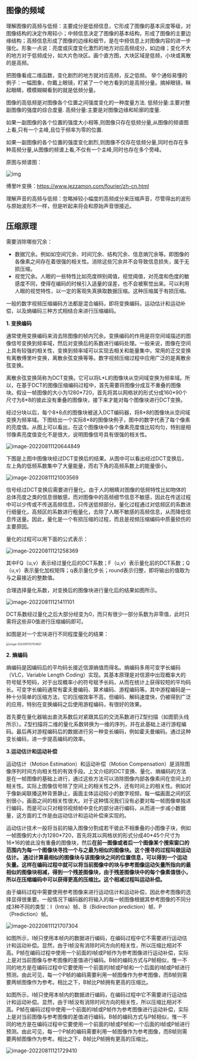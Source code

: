 

## 图像的频域

理解图像的高频与低频：主要成分是低频信息，它形成了图像的基本灰度等级，对图像结构的决定作用较小；中频信息决定了图像的基本结构，形成了图像的主要边缘结构；高频信息形成了图像的边缘和细节，是在中频信息上对图像内容的进一步强化。形象一点说：亮度或灰度变化激烈的地方对应高频成分，如边缘；变化不大的地方对于低频成分，如大片色块区。画个直方图，大块区域是低频，小块或离散的是高频。

把图像看成二维函数，变化剧烈的地方就对应高频，反之低频。
举个通俗易懂的例子：一幅图象，你戴上眼镜，盯紧了一个地方看到的是高频分量。摘掉眼镜，眯起眼睛，模模糊糊看到的就是低频分量。

图像的高低频是对图像各个位置之间强度变化的一种度量方法.
低频分量:主要对整副图像的强度的综合度量.
高频分量:主要是对图像边缘和轮廓的度量.

如果一副图像的各个位置的强度大小相等,则图像只存在低频分量,从图像的频谱图上看,只有一个主峰,且位于频率为零的位置.

如果一副图像的各个位置的强度变化剧烈,则图像不仅存在低频分量,同时也存在多种高频分量,从图像的频谱上看,不仅有一个主峰,同时也存在多个旁峰。

原图与频谱图：

![img](image/2622329-20211118130107349-893842257.png)

傅里叶变换：https://www.jezzamon.com/fourier/zh-cn.html

理解声音的高频与低频：忽略掉较小幅度的高频成分来压缩声音，尽管得出的波形与原始波形不一样，但是听起来将会和原始声音很接近。



## 压缩原理

需要消除哪些冗余：

* 数据冗余。例如如空间冗余、时间冗余、结构冗余、信息熵冗余等。即图像的各像素之间存在着很强的相关性。消除这些冗余并不会导致信息损失，属于无损压缩。
* 视觉冗余。人眼的一些特性比如亮度辨别阈值，视觉阈值，对亮度和色度的敏感度不同，使得在编码的时候引入适量的误差，也不会被察觉出来。可以利用人眼的视觉特性，以一定的客观失真换取数据压缩。这种压缩属于有损压缩。

一般的数字视频压缩编码方法都是混合编码，即将变换编码，运动估计和运动补偿，以及熵编码三种方式相结合来进行压缩编码。

**1. 变换编码**

通常使用变换编码来消去除图像的帧内冗余。变换编码的作用是将空间域描述的图像信号变换到频率域，然后对变换后的系数进行编码处理。一般来说，图像在空间上具有较强的相关性，变换到频率域可以实现去相关和能量集中。常用的正交变换有离散傅里叶变换，离散余弦变换等等。数字视频压缩过程中应用广泛的是离散余弦变换。

离散余弦变换简称为DCT变换。它可以将L\*L的图像块从空间域变换为频率域。所以，在基于DCT的图像压缩编码过程中，首先需要将图像分成互不重叠的图像块。假设一帧图像的大小为1280\*720，首先将其以网格状的形式分成160\*90个尺寸为8\*8的彼此没有重叠的图像块，接下来才能对每个图像块进行DCT变换。

经过分块以后，每个8\*8点的图像块被送入DCT编码器，将8\*8的图像块从空间域变换为频率域。下图给出一个实际8*8的图像块例子，图中的数字代表了每个像素的亮度值。从图上可以看出，在这个图像块中各个像素亮度值比较均匀，特别是相邻像素亮度值变化不是很大，说明图像信号具有很强的相关性。

![image-20220811120644849](image/image-20220811120644849.png)

下图是上图中图像块经过DCT变换后的结果。从图中可以看出经过DCT变换后，左上角的低频系数集中了大量能量，而右下角的高频系数上的能量很小。

![image-20220811121003569](image/image-20220811121003569.png)

信号经过DCT变换后需要进行量化。由于人的眼睛对图像的低频特性比如物体的总体亮度之类的信息很敏感，而对图像中的高频细节信息不敏感，因此在传送过程中可以少传或不传送高频信息，只传送低频部分。量化过程通过对低频区的系数进行细量化，高频区的系数进行粗量化，去除了人眼不敏感的高频信息，从而降低信息传送量。因此，量化是一个有损压缩的过程，而且是视频压缩编码中质量损伤的主要原因。

量化的过程可以用下面的公式表示：

![image-20220811121258369](image/image-20220811121258369.png)

其中FQ（u,v）表示经过量化后的DCT系数；F（u,v）表示量化前的DCT系数；Q（u,v）表示量化加权矩阵；q表示量化步长；round表示归整，即将输出的值取为与之最接近的整数值。

合理选择量化系数，对变换后的图像块进行量化后的结果如图所示。

![image-20220811121411101](image/image-20220811121411101.png)

DCT系数经过量化之后大部分经变为0，而只有很少一部分系数为非零值，此时只需将这些非0值进行压缩编码即可。



如图是对一个宏块进行不同程度量化的结果：

<img src="image/image-20220811121134621.png" alt="image-20220811121134621" style="zoom:50%;" />



**2. 熵编码**

熵编码是因编码后的平均码长接近信源熵值而得名。熵编码多用可变字长编码（VLC，Variable Length Coding）实现。其基本原理是对信源中出现概率大的符号赋予短码，对于出现概率小的符号赋予长码，从而在统计上获得较短的平均码长。可变字长编码通常有霍夫曼编码、算术编码、游程编码等。其中游程编码是一种十分简单的压缩方法，它的压缩效率不高，但编码、解码速度快，仍被得到广泛的应用，特别在变换编码之后使用游程编码，有很好的效果。

首先要在量化器输出直流系数后对紧跟其后的交流系数进行Z型扫描（如图箭头线所示）。Z型扫描将二维的量化系数转换为一维的序列，并在此基础上进行游程编码。最后再对游程编码后的数据进行另一种变长编码，例如霍夫曼编码。通过这种变长编码，进一步提高编码的效率。



**3.运动估计和运动补偿**

运动估计（Motion Estimation）和运动补偿（Motion Compensation）是消除图像序列时间方向相关性的有效手段。上文介绍的DCT变换、量化、熵编码的方法是在一帧图像的基础上进行，通过这些方法可以消除图像内部各像素间在空间上的相关性。实际上图像信号除了空间上的相关性之外，还有时间上的相关性。例如对于像新闻联播这种背景静止，画面主体运动较小的数字视频，每一幅画面之间的区别很小，画面之间的相关性很大。对于这种情况我们没有必要对每一帧图像单独进行编码，而是可以只对相邻视频帧中变化的部分进行编码，从而进一步减小数据量，这方面的工作是由运动估计和运动补偿来实现的。

运动估计技术一般将当前的输入图像分割成若干彼此不相重叠的小图像子块，例如一帧图像的大小为1280\*720，首先将其以网格状的形式分成40\*45个尺寸为16\*16的彼此没有重叠的图像块，然后**在前一图像或者后一个图像某个搜索窗口的范围内为每一个图像块寻找一个与之最为相似的图像块。这个搜寻的过程叫做运动估计。** **通过计算最相似的图像块与该图像块之间的位置信息，可以得到一个运动矢量。这样在编码过程中就可以将当前图像中的块与参考图像运动矢量所指向的最相似的图像块相减，得到一个残差图像块，由于残差图像块中的每个像素值很小，所以在压缩编码中可以获得更高的压缩比。这个相减过程叫运动补偿。**

由于编码过程中需要使用参考图像来进行运动估计和运动补偿，因此参考图像的选择显得很重要。一般情况下编码器的将输入的每一帧图像根据其参考图像的不同分成3种不同的类型：I（Intra）帧、B（Bidirection prediction）帧、P（Prediction）帧。

![image-20220811121707304](image/image-20220811121707304.png)

如图所示，I帧只使用本帧内的数据进行编码，在编码过程中它不需要进行运动估计和运动补偿。显然，由于I帧没有消除时间方向的相关性，所以压缩比相对不高。P帧在编码过程中使用一个前面的I帧或P帧作为参考图像进行运动补偿，实际上是对当前图像与参考图像的差值进行编码。B帧的编码方式与P帧相似，惟一不同的地方是在编码过程中它要使用一个前面的I帧或P帧和一个后面的I帧或P帧进行预测。由此可见，每一个P帧的编码需要利用一帧图像作为参考图像，而B帧则需要两帧图像作为参考。相比之下，B帧比P帧拥有更高的压缩比。

如图所示，I帧只使用本帧内的数据进行编码，在编码过程中它不需要进行运动估计和运动补偿。显然，由于I帧没有消除时间方向的相关性，所以压缩比相对不高。P帧在编码过程中使用一个前面的I帧或P帧作为参考图像进行运动补偿，实际上是对当前图像与参考图像的差值进行编码。B帧的编码方式与P帧相似，惟一不同的地方是在编码过程中它要使用一个前面的I帧或P帧和一个后面的I帧或P帧进行预测。由此可见，每一个P帧的编码需要利用一帧图像作为参考图像，而B帧则需要两帧图像作为参考。相比之下，B帧比P帧拥有更高的压缩比。

![image-20220811121729410](image/image-20220811121729410.png)